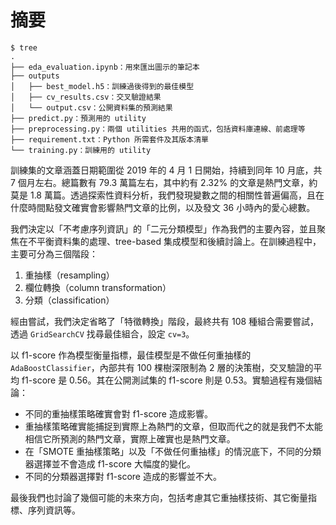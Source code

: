 # 摘要
```shell
$ tree
.
├── eda_evaluation.ipynb：用來匯出圖示的筆記本
├── outputs
│   ├── best_model.h5：訓練過後得到的最佳模型
│   ├── cv_results.csv：交叉驗證結果
│   └── output.csv：公開資料集的預測結果
├── predict.py：預測用的 utility
├── preprocessing.py：兩個 utilities 共用的函式，包括資料庫連線、前處理等
├── requirement.txt：Python 所需套件及其版本清單
└── training.py：訓練用的 utility
```

訓練集的文章涵蓋日期範圍從 2019 年的 4 月 1 日開始，持續到同年 10 月底，共 7 個月左右。總篇數有 79.3 萬篇左右，其中約有 2.32% 的文章是熱門文章，約莫是 1.8 萬篇。透過探索性資料分析，我們發現變數之間的相關性普遍偏高，且在什麼時間點發文確實會影響熱門文章的比例，以及發文 36 小時內的愛心總數。

我們決定以「不考慮序列資訊」的「二元分類模型」作為我們的主要內容，並且聚焦在不平衡資料集的處理、tree-based 集成模型和後續討論上。在訓練過程中，主要可分為三個階段：
1. 重抽樣（resampling）
2. 欄位轉換（column transformation）
3. 分類（classification）

經由嘗試，我們決定省略了「特徵轉換」階段，最終共有 108 種組合需要嘗試，透過 `GridSearchCV` 找尋最佳組合，設定 `cv=3`。

以 f1-score 作為模型衡量指標，最佳模型是不做任何重抽樣的 `AdaBoostClassifier`，內部共有 100 棵樹深限制為 2 層的決策樹，交叉驗證的平均 f1-score 是 0.56。其在公開測試集的 f1-score 則是 0.53。實驗過程有幾個結論：
- 不同的重抽樣策略確實會對 f1-score 造成影響。
- 重抽樣策略確實能捕捉到實際上為熱門的文章，但取而代之的就是我們不太能相信它所預測的熱門文章，實際上確實也是熱門文章。
- 在「SMOTE 重抽樣策略」以及「不做任何重抽樣」的情況底下，不同的分類器選擇並不會造成 f1-score 大幅度的變化。
- 不同的分類器選擇對 f1-score 造成的影響並不大。

最後我們也討論了幾個可能的未來方向，包括考慮其它重抽樣技術、其它衡量指標、序列資訊等。
